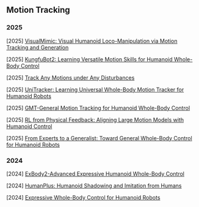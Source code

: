 ## Motion Tracking

### 2025

[2025] [VisualMimic: Visual Humanoid Loco-Manipulation via Motion Tracking and Generation](https://arxiv.org/abs/2509.20322)

[2025] [KungfuBot2: Learning Versatile Motion Skills for Humanoid Whole-Body Control](https://arxiv.org/abs/2509.16638)

[2025] [Track Any Motions under Any Disturbances](https://arxiv.org/abs/2509.13833)

[2025] [UniTracker: Learning Universal Whole-Body Motion Tracker for Humanoid Robots](https://arxiv.org/abs/2507.07356)

[2025] [GMT-General Motion Tracking for Humanoid Whole-Body Control](https://arxiv.org/abs/2506.14770)

[2025] [RL from Physical Feedback: Aligning Large Motion Models with Humanoid Control](https://arxiv.org/abs/2506.12769)

[2025] [From Experts to a Generalist: Toward General Whole-Body Control for Humanoid Robots](https://arxiv.org/abs/2506.12779)



### 2024

[2024] [ExBody2-Advanced Expressive Humanoid Whole-Body Control](https://arxiv.org/abs/2412.13196)

[2024] [HumanPlus: Humanoid Shadowing and Imitation from Humans](https://arxiv.org/abs/2406.10454)

[2024] [Expressive Whole-Body Control for Humanoid Robots](https://arxiv.org/abs/2402.16796)
